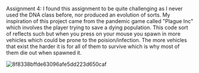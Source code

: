 Assignment 4:
I found this assignment to be quite challenging as I never used the DNA class before, nor produced an evolution of sorts. My inspiration of this project came from the pandemic game called "Plague Inc" which involves the player trying to save a dying population. This code sort of reflects such but when you press on your mouse you spawn in more vehicles which could be prone to the poision/infection. The more vehicles that exist the harder it is for all of them to survive which is why most of them die out when spawned it. 

![8f8338bffde63096afe5dd223d650caf](https://user-images.githubusercontent.com/66205383/109775970-8eff7680-7c1b-11eb-993b-d12fb362aad1.gif)
